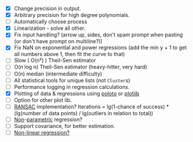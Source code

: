 -   [x] Change precision in output.
-   [x] Arbitrary precision for high degree polynomials.
-   [ ] Automatically choose process
-   [x] Linearization - solve all other.
-   [x] Fix input handling? (arrow up, sides, don't spam prompt when pasting (or don't have prompt on multiline?))
-   [x] Fix NaN on exponential and power regressions (add the min y + 1 to get all numbers above 1, then fit the curve to that)
-   [ ] Slow ( O(n²) ) Theil-Sen estimator
-   [ ] O(n log n) Theil-Sen estimator (heavy-hitter, very hard)
-   [ ] O(n) median (intermediate difficulty)
-   [ ] All statistical tools for unique lists (not `Cluster`s)
-   [ ] Performance logging in regression calculations.
-   [x] Plotting of data & regressions using [poloto](https://crates.io/crates/poloto) or [plotlib](https://crates.io/crates/plotlib)
-   [ ] Option for other plot lib.
-   [ ] [RANSAC](https://en.wikipedia.org/wiki/Random_sample_consensus) implementation? Iterations = lg(1-chance of success) * (lg(number of data points) / lg(outliers in relation to total))
-   [ ] [Non](https://en.wikipedia.org/wiki/K-nearest_neighbors_algorithm)-[parametric](https://en.wikipedia.org/wiki/Local_regression) regression? 
-   [ ] Support covariance, for better estimation.
-   [ ] [Non-linear regression?](https://en.wikipedia.org/wiki/Non-linear_least_squares)

